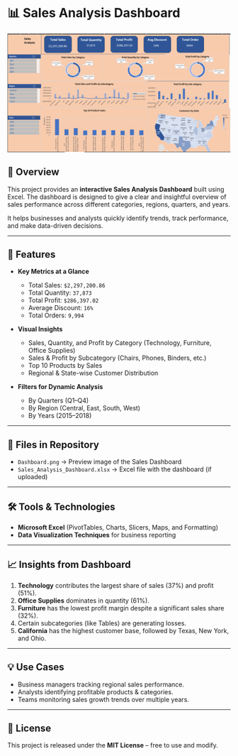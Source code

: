 
# 📊 Sales Analysis Dashboard  

![Dashboard Preview](Dashboard.png)  

## 📌 Overview  
This project provides an **interactive Sales Analysis Dashboard** built using Excel. The dashboard is designed to give a clear and insightful overview of sales performance across different categories, regions, quarters, and years.  

It helps businesses and analysts quickly identify trends, track performance, and make data-driven decisions.  

---

## 🚀 Features  
- **Key Metrics at a Glance**  
  - Total Sales: `$2,297,200.86`  
  - Total Quantity: `37,873`  
  - Total Profit: `$286,397.02`  
  - Average Discount: `16%`  
  - Total Orders: `9,994`  

- **Visual Insights**  
  - Sales, Quantity, and Profit by Category (Technology, Furniture, Office Supplies)  
  - Sales & Profit by Subcategory (Chairs, Phones, Binders, etc.)  
  - Top 10 Products by Sales  
  - Regional & State-wise Customer Distribution  

- **Filters for Dynamic Analysis**  
  - By Quarters (Q1–Q4)  
  - By Region (Central, East, South, West)  
  - By Years (2015–2018)  

---

## 📂 Files in Repository  
- `Dashboard.png` → Preview image of the Sales Dashboard  
- `Sales_Analysis_Dashboard.xlsx` → Excel file with the dashboard (if uploaded)  

---

## 🛠️ Tools & Technologies  
- **Microsoft Excel** (PivotTables, Charts, Slicers, Maps, and Formatting)  
- **Data Visualization Techniques** for business reporting  

---

## 📈 Insights from Dashboard  
1. **Technology** contributes the largest share of sales (37%) and profit (51%).  
2. **Office Supplies** dominates in quantity (61%).  
3. **Furniture** has the lowest profit margin despite a significant sales share (32%).  
4. Certain subcategories (like Tables) are generating losses.  
5. **California** has the highest customer base, followed by Texas, New York, and Ohio.  

---

## 💡 Use Cases  
- Business managers tracking regional sales performance.  
- Analysts identifying profitable products & categories.  
- Teams monitoring sales growth trends over multiple years.  

---

## 📜 License  
This project is released under the **MIT License** – free to use and modify.  

